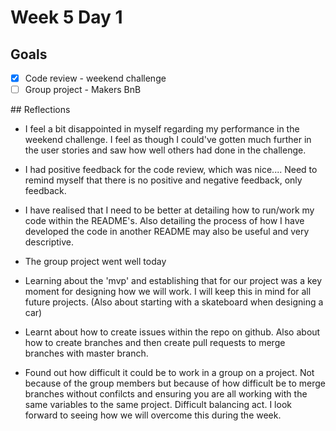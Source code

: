 # Week 5 Day 1 

## Goals 

* [x] Code review - weekend challenge 
* [ ] Group project - Makers BnB

## Reflections 

* I feel a bit disappointed in myself regarding my performance in the weekend challenge. I feel as though I could've gotten much further in the user stories and saw how well others had done in the challenge. 

* I had positive feedback for the code review, which was nice.... Need to remind myself that there is no positive and negative feedback, only feedback. 

* I have realised that I need to be better at detailing how to run/work my code within the README's. Also detailing the process of how I have developed the code in another README may also be useful and very descriptive. 

* The group project went well today 

* Learning about the 'mvp' and establishing that for our project was a key moment for designing how we will work. I will keep this in mind for all future projects. (Also about starting with a skateboard when designing a car) 

* Learnt about how to create issues within the repo on github. Also about how to create branches and then create pull requests to merge branches with master branch. 

* Found out how difficult it could be to work in a group on a project. Not because of the group members but because of how difficult be to merge branches without confilcts and ensuring you are all working with the same variables to the same project. Difficult balancing act. I look forward to seeing how we will overcome this during the week. 
